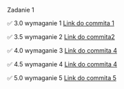 Zadanie 1


✅ 3.0 wymaganie 1 [Link do commita 1](https://github.com/kowalczykkasia/e-biznes/commit/f8b1237f6fc7ee2879f422338a5350db4236510d)

✅ 3.5 wymaganie 2 [Link do commita2](https://github.com/kowalczykkasia/e-biznes/commit/b380290d1d202d9b692c83e6eff4c64caf27304a)

✅ 4.0 wymaganie 3 [Link do commita 4](https://github.com/kowalczykkasia/e-biznes/commit/88dee012338b56cb41a1c19849247a1ed61582cc)

✅ 4.5 wymaganie 4 [Link do commita 4](https://github.com/kowalczykkasia/e-biznes/commit/88dee012338b56cb41a1c19849247a1ed61582cc)

✅ 5.0 wymaganie 5 [Link do commita 5](https://github.com/kowalczykkasia/e-biznes/commit/daa0d088529c2d4623fb473250836c7f591e278f)
